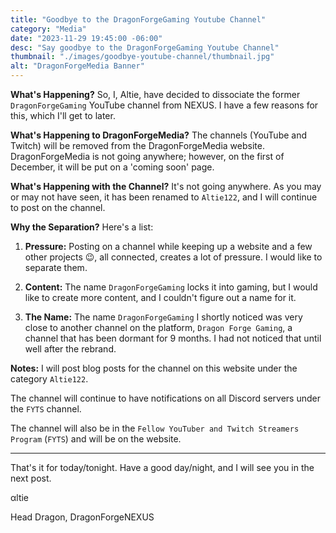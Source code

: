```yaml
---
title: "Goodbye to the DragonForgeGaming Youtube Channel"
category: "Media"
date: "2023-11-29 19:45:00 -06:00"
desc: "Say goodbye to the DragonForgeGaming Youtube Channel"
thumbnail: "./images/goodbye-youtube-channel/thumbnail.jpg"
alt: "DragonForgeMedia Banner"
---
```


**What's Happening?**
So, I, Altie, have decided to dissociate the former `DragonForgeGaming` YouTube channel from NEXUS. I have a few reasons for this, which I'll get to later.

**What's Happening to DragonForgeMedia?**
The channels (YouTube and Twitch) will be removed from the DragonForgeMedia website. DragonForgeMedia is not going anywhere; however, on the first of December, it will be put on a 'coming soon' page.

**What's Happening with the Channel?**
It's not going anywhere. As you may or may not have seen, it has been renamed to `Altie122`, and I will continue to post on the channel.

**Why the Separation?**
Here's a list:

1. **Pressure:** Posting on a channel while keeping up a website and a few other projects 😉, all connected, creates a lot of pressure. I would like to separate them.
  
2. **Content:** The name `DragonForgeGaming` locks it into gaming, but I would like to create more content, and I couldn't figure out a name for it.
  
3. **The Name:** The name `DragonForgeGaming` I shortly noticed was very close to another channel on the platform, `Dragon Forge Gaming`, a channel that has been dormant for 9 months. I had not noticed that until well after the rebrand.

**Notes:**
I will post blog posts for the channel on this website under the category `Altie122`.

The channel will continue to have notifications on all Discord servers under the `FYTS` channel.

The channel will also be in the `Fellow YouTuber and Twitch Streamers Program` (`FYTS`) and will be on the website.

---

That's it for today/tonight. Have a good day/night, and I will see you in the next post.

αltie

Head Dragon, DragonForgeNEXUS

